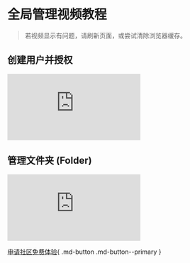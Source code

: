 # 全局管理视频教程

> 若视频显示有问题，请刷新页面，或尝试清除浏览器缓存。

## 创建用户并授权

<div class="responsive-video-container">
<iframe src="https://harbor-test2.cn-sh2.ufileos.com/docs/videos/create-user.mp4" scrolling="no" border="0" frameborder="no" framespacing="0" allowfullscreen="true"> </iframe>
</div>

## 管理文件夹 (Folder)

<div class="responsive-video-container">
<iframe src="https://harbor-test2.cn-sh2.ufileos.com/docs/videos/manage-folder.mp4" scrolling="no" border="0" frameborder="no" framespacing="0" allowfullscreen="true"> </iframe>
</div>

[申请社区免费体验](../dce/license0.md){ .md-button .md-button--primary }
